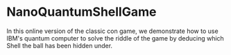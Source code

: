 # NanoQuantumShellGame
In this online version of the classic con game, we demonstrate how to use IBM's quantum computer to solve the riddle of the game by deducing which Shell the ball has been hidden under.
